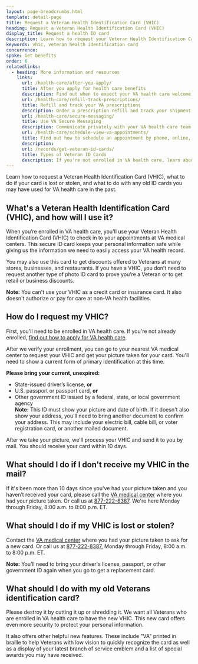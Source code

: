 ```yaml
---
layout: page-breadcrumbs.html
template: detail-page
title: Request a Veteran Health Identification Card (VHIC)
heading: Request a Veteran Health Identification Card (VHIC)
display_title: Request a health ID card
description: Learn how to request your Veteran Health Identification Card (VHIC), what to do if your card is lost or stolen, and what to do with any old ID cards you may have used for VA health care in the past. 
keywords: vhic, veteran health identification card
concurrence: 
spoke: Get benefits
order: 6 
relatedlinks:
  - heading: More information and resources
    links:      
      url: /health-care/after-you-apply/
      title: After you apply for health care benefits
      description: Find out when to expect your VA health care welcome letter—and what to do next.
      url: /health-care/refill-track-prescriptions/
      title: Refill and track your VA prescriptions
      description: Order a prescription refill and track your shipment online.
      url: /health-care/secure-messaging/
      title: Use VA Secure Messaging
      description: Communicate privately with your VA health care team through Secure Messaging.
      url: /health-care/schedule-view-va-appointments/
      title: Find out how to schedule an appointment by phone, online, or through Secure Messaging.
      description: 
      url: /records/get-veteran-id-cards/
      title: Types of Veteran ID Cards
      description: If you're not enrolled in VA health care, learn about other types of ID cards you can get to show you're a Veteran.
---
```


<div class="va-introtext">
  
Learn how to request a Veteran Health Identification Card (VHIC), what to do if your card is lost or stolen, and what to do with any old ID cards you may have used for VA health care in the past.

</div>

## What's a Veteran Health Identification Card (VHIC), and how will I use it?

When you’re enrolled in VA health care, you'll use your Veteran Health Identification Card (VHIC) to check in to your appointments at VA medical centers. This secure ID card keeps your personal information safe while giving us the information we need to easily access your VA health record.

You may also use this card to get discounts offered to Veterans at many stores, businesses, and restaurants. If you have a VHIC, you don’t need to request another type of photo ID card to prove you’re a Veteran or to get retail or business discounts.

**Note:** You can't use your VHIC as a credit card or insurance card. It also doesn't authorize or pay for care at non-VA health facilities.

## How do I request my VHIC?

First, you'll need to be enrolled in VA health care. 
If you're not already enrolled, [find out how to apply for VA health care](/health-care/how-to-apply/).

After we verify your enrollment, you can go to your nearest VA medical center to request your VHIC and get your picture taken for your card. You'll need to show a current form of primary identification at this time.

**Please bring your current, unexpired:**

- State-issued driver’s license, **or**
- U.S. passport or passport card, **or**
- Other government ID issued by a federal, state, or local government agency <br> **Note:** This ID must show your picture and date of birth. If it doesn't also show your address, you'll need to bring another document to confirm your address. This may include your electric bill, cable bill, 
or voter registration card, or another mailed document.

After we take your picture, we'll process your VHIC and send it to you by mail. You should receive your card within  10 days.

## What should I do if I don't receive my VHIC in the mail? 

If it's been more than 10 days since you've had your picture taken and you haven’t received your card, please call the [VA medical center](https://www.va.gov/find-locations/?zoomLevel=4&page=1&address=&facilityType=health&serviceType) where you had your picture taken. Or call us at <a href="tel:+18772228387">877-222-8387</a>. We're here Monday through Friday, 8:00 a.m. to 8:00 p.m. ET. 

## What should I do if my VHIC is lost or stolen?

Contact the [VA medical center](https://www.va.gov/find-locations/?zoomLevel=4&page=1&address=&facilityType=health&serviceType) where you had your picture taken to ask for a new card. Or call us at <a href="tel:+18772228387">877-222-8387</a>, Monday through Friday, 8:00 a.m. to 8:00 p.m. ET. 

**Note:** You’ll need to bring your driver's license, passport, or other government ID again when you go to get a replacement card.

## What should I do with my old Veterans identification card?

Please destroy it by cutting it up or shredding it. We want all Veterans who are enrolled in VA health care to have the new VHIC. This new card offers even more security to protect your personal information.

It also offers other helpful new features. These include "VA" printed in braille to help Veterans with low vision to quickly recognize the card as well as a display of your latest branch of service emblem and a list of special awards you may have received.
